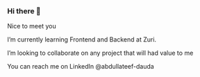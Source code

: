 ### Hi there 👋

Nice to meet you

I’m currently learning Frontend and Backend at Zuri.

I’m looking to collaborate on any project that will had value to me

You can reach me on LinkedIn @abdullateef-dauda



<!--
**abdul-o/abdul-o** is a ✨ _special_ ✨ repository because its `README.md` (this file) appears on your GitHub profile.

Here are some ideas to get you started:

- 🔭 I’m currently working on ...
- 🌱 I’m currently learning ...
- 👯 I’m looking to collaborate on ...
- 🤔 I’m looking for help with ...
- 💬 Ask me about ...
- 📫 How to reach me: ...
- 😄 Pronouns: ...
- ⚡ Fun fact: ...
-->
